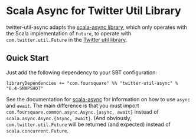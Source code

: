 # Scala Async for Twitter Util Library

twitter-util-async adapts the [scala-async library](https://github.com/scala/async), which only operates with
the Scala implementation of `Future`, to operate with `com.twitter.util.Future`
in the [Twitter util library](https://github.com/twitter/util).

## Quick Start

Just add the following dependency to your SBT configuration:

    libraryDependencies += "com.foursquare" %% "twitter-util-async" % "0.4-SNAPSHOT"

See the documentation for [scala-async](https://github.com/scala/async) for information on how to use `async`
and `await`. The main difference is that you must import `com.foursquare.common.async.Async.{async, await}`
instead of `scala.async.Async.{async, await}`. (And obviously, `com.twitter.util.Future` will be returned
(and expected) instead of `scala.concurrent.Future`.
